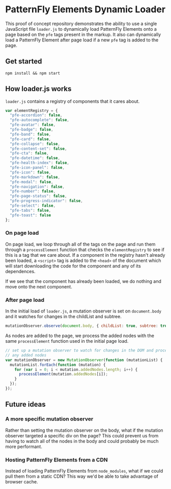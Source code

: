 # PatternFly Elements Dynamic Loader

This proof of concept repository demonstrates the ability to use a single JavaScript file `loader.js` to dynamically load PatternFly Elements onto a page based on the `pfe` tags present in the markup. It also can dynamically load a PatternFly Element after page load if a new `pfe` tag is added to the page.

## Get started
```
npm install && npm start
```

## How loader.js works
`loader.js` contains a registry of components that it cares about. 

```javascript
var elementRegistry = {
  "pfe-accordion": false,
  "pfe-autocomplete": false,
  "pfe-avatar": false,
  "pfe-badge": false,
  "pfe-band": false,
  "pfe-card": false,
  "pfe-collapse": false,
  "pfe-content-set": false,
  "pfe-cta": false,
  "pfe-datetime": false,
  "pfe-health-index": false,
  "pfe-icon-panel": false,
  "pfe-icon": false,
  "pfe-markdown": false,
  "pfe-modal": false,
  "pfe-navigation": false,
  "pfe-number": false,
  "pfe-page-status": false,
  "pfe-progress-indicator": false,
  "pfe-select": false,
  "pfe-tabs": false,
  "pfe-toast": false
};
```

### On page load
On page load, we loop through all of the tags on the page and run them through a `processElement` function that checks the `elementRegistry` to see if this is a tag that we care about. If a component in the registry hasn't already been loaded, a `<script>` tag is added to the `<head>` of the document which will start downloading the code for the component and any of its dependences.

If we see that the component has already been loaded, we do nothing and move onto the next component.

### After page load
In the initial load of `loader.js`, a mutation observer is set on `document.body` and it watches for changes in the childList and subtree.

```javascript
mutationObserver.observe(document.body, { childList: true, subtree: true });
```

As nodes are added to the page, we process the added nodes with the same `processElement` function used in the initial page load.

```javascript
// set up a mutation observer to watch for changes in the DOM and process
// any added nodes
var mutationObserver = new MutationObserver(function (mutationList) {
  mutationList.forEach(function (mutation) {
    for (var i = 0; i < mutation.addedNodes.length; i++) {
      processElement(mutation.addedNodes[i]);
    }
  });
});
```

## Future ideas
### A more specific mutation observer
Rather than setting the mutation observer on the body, what if the mutation observer targeted a specific div on the page? This could prevent us from having to watch all of the nodes in the body and could probably be much more performant.

### Hosting PatternFly Elements from a CDN
Instead of loading PatternFly Elements from `node_modules`, what if we could pull them from a static CDN? This way we'd be able to take advantage of browser cache.